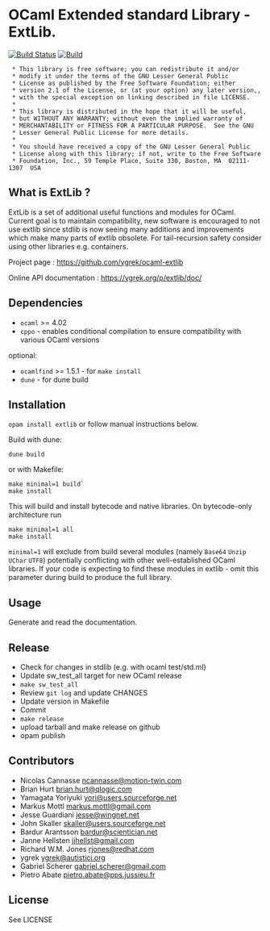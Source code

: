 OCaml Extended standard Library - ExtLib.
=========================================

[![Build Status](https://img.shields.io/endpoint?url=https%3A%2F%2Fci.ocamllabs.io%2Fbadge%2Fygrek%2Focaml-extlib%2Fmaster&logo=ocaml)](https://ci.ocamllabs.io/github/ygrek/ocaml-extlib)
[![Build](https://github.com/ygrek/ocaml-extlib/actions/workflows/workflow.yml/badge.svg)](https://github.com/ygrek/ocaml-extlib/actions/workflows/workflow.yml)

```
 * This library is free software; you can redistribute it and/or
 * modify it under the terms of the GNU Lesser General Public
 * License as published by the Free Software Foundation; either
 * version 2.1 of the License, or (at your option) any later version,,
 * with the special exception on linking described in file LICENSE.
 *
 * This library is distributed in the hope that it will be useful,
 * but WITHOUT ANY WARRANTY; without even the implied warranty of
 * MERCHANTABILITY or FITNESS FOR A PARTICULAR PURPOSE.  See the GNU
 * Lesser General Public License for more details.
 *
 * You should have received a copy of the GNU Lesser General Public
 * License along with this library; if not, write to the Free Software
 * Foundation, Inc., 59 Temple Place, Suite 330, Boston, MA  02111-1307  USA
```

What is ExtLib ?
----------------

ExtLib is a set of additional useful functions and modules for OCaml.
Current goal is to maintain compatibility, new software is encouraged to not use extlib since stdlib
is now seeing many additions and improvements which make many parts of extlib obsolete.
For tail-recursion safety consider using other libraries e.g. containers.

Project page :
  https://github.com/ygrek/ocaml-extlib

Online API documentation :
  https://ygrek.org/p/extlib/doc/

Dependencies
------------

* `ocaml` >= 4.02
* `cppo` - enables conditional compilation to ensure compatibility with various OCaml versions

optional:
* `ocamlfind` >= 1.5.1 - for `make install`
* `dune` - for dune build

Installation
------------

`opam install extlib` or follow manual instructions below.

Build with dune:

  `dune build`

or with Makefile:

```
make minimal=1 build`
make install
```

This will build and install bytecode and native libraries.
On bytecode-only architecture run

```
make minimal=1 all
make install
```

`minimal=1` will exclude from build several modules (namely `Base64` `Unzip` `UChar` `UTF8`) potentially
conflicting with other well-established OCaml libraries. If your code is expecting to find
these modules in extlib - omit this parameter during build to produce the full library.

Usage
-----

Generate and read the documentation.

Release
-------

* Check for changes in stdlib (e.g. with ocaml test/std.ml)
* Update sw_test_all target for new OCaml release
* `make sw_test_all`
* Review `git log` and update CHANGES
* Update version in Makefile
* Commit
* `make release`
* upload tarball and make release on github
* opam publish

Contributors
------------

* Nicolas Cannasse <ncannasse@motion-twin.com>
* Brian Hurt <brian.hurt@qlogic.com>
* Yamagata Yoriyuki <yori@users.sourceforge.net>
* Markus Mottl <markus.mottl@gmail.com>
* Jesse Guardiani <jesse@wingnet.net>
* John Skaller <skaller@users.sourceforge.net>
* Bardur Arantsson <bardur@scientician.net>
* Janne Hellsten <jjhellst@gmail.com>
* Richard W.M. Jones <rjones@redhat.com>
* ygrek <ygrek@autistici.org>
* Gabriel Scherer <gabriel.scherer@gmail.com>
* Pietro Abate <pietro.abate@pps.jussieu.fr>

License
-------

See LICENSE
